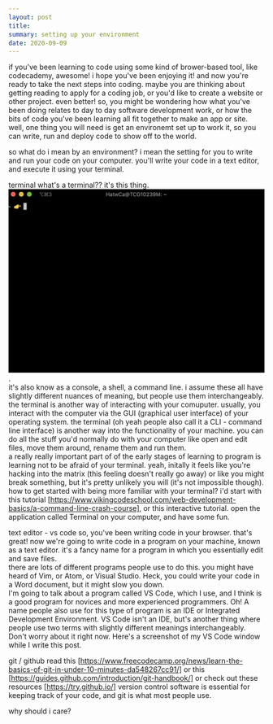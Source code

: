 ```yaml
---
layout: post
title:
summary: setting up your environment
date: 2020-09-09
---
```


if you've been learning to code using some kind of brower-based tool, like codecademy, awesome! i hope you've been enjoying it! and now you're ready to take the next steps into coding. maybe you are thinking about getting reading to apply for a coding job, or you'd like to create a website or other project. even better! so, you might be wondering how what you've been doing relates to day to day software development work, or how the bits of code you've been learning all fit together to make an app or site. well, one thing you will need is get an environemt set up to work it, so you can write, run and deploy code to show off to the world.

so what do i mean by an environment?
i mean the setting for you to write and run your code on your computer. you'll write your code in a text editor, and execute it using your terminal.

terminal
what's a terminal??
it's this thing. ![screenshot of a terminal](terminal.png "my terminal").  
it's also know as a console, a shell, a command line. i assume these all have slightly different nuances of meaning, but people use them interchangeably. the terminal is another way of interacting with your comuputer. usually, you interact with the computer via the GUI (graphical user interface) of your operating system. the terminal (oh yeah people also call it a CLI - command line interface) is another way into the functionality of your machine. you can do all the stuff you'd normally do with your computer like open and edit files, move them around, rename them and run them.  
a really really important part of of the early stages of learning to program is learning not to be afraid of your terminal. yeah, initally it feels like you're hacking into the matrix (this feeling doesn't really go away) or like you might break something, but it's pretty unlikely you will (it's not impossible though).  
how to get started with being more familiar with your terminal? i'd start with this tutorial [https://www.vikingcodeschool.com/web-development-basics/a-command-line-crash-course], or this interactive tutorial. open the application called Terminal on your computer, and have some fun.

text editor - vs code
so, you've been writing code in your browser. that's great! now we're going to write code in a program on your machine, known as a text editor. it's a fancy name for a program in which you essentially edit and save files.  
there are lots of different programs people use to do this. you might have heard of Vim, or Atom, or Visual Studio. Heck, you could write your code in a Word document, but it might slow you down.  
I'm going to talk about a program called VS Code, which I use, and I think is a good program for novices and more experienced programmers. Oh! A name people also use for this type of program is an IDE or Integrated Development Environment. VS Code isn't an IDE, but's another thing where people use two terms with slightly different meanings interchangeably. Don't worry about it right now.
Here's a screenshot of my VS Code window while I write this post.

git / github
read this [https://www.freecodecamp.org/news/learn-the-basics-of-git-in-under-10-minutes-da548267cc91/] or this [https://guides.github.com/introduction/git-handbook/] or check out these resources [https://try.github.io/]
version control software is essential for keeping track of your code, and git is what most people use.

why should i care?
